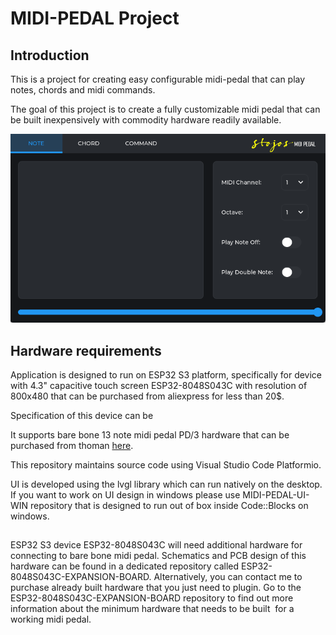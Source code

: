 # MIDI-PEDAL Project

## Introduction

This is a project for creating easy configurable midi-pedal that can play notes, chords and midi commands.

The goal of this project is to create a fully customizable midi pedal that can be built inexpensively  with commodity hardware readily available. 

![Application screenshot](/assets/images/screen-shot.png)

## Hardware requirements
Application is designed to run on ESP32 S3 platform, specifically for device with 4.3" capacitive touch screen ESP32-8048S043C with resolution of 800x480 that can be purchased from aliexpress for less than 20$.

Specification of this device can be 

It supports bare bone 13 note midi pedal PD/3 hardware that can be purchased from thoman [here](https://www.thomann.de/gb/doepfer_mbp25_electronic_with_1_pedal.htm).

This repository maintains source code using Visual Studio Code Platformio.

UI is developed using the lvgl library which  can run natively on the desktop.
If you want to work on UI design in windows please use MIDI-PEDAL-UI-WIN repository that is designed to run out of box inside Code::Blocks on windows.

##
ESP32 S3 device ESP32-8048S043C will need additional hardware for connecting to bare bone midi pedal. 
Schematics and PCB design of this hardware can be found in a dedicated repository called ESP32-8048S043C-EXPANSION-BOARD. 
Alternatively, you can contact me to purchase already built hardware that you just need to plugin. 
Go to the ESP32-8048S043C-EXPANSION-BOARD repository to find out more information about the minimum hardware that needs to be built  for a working midi pedal.

 



